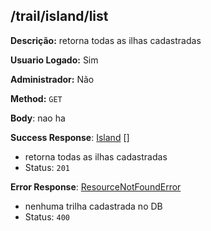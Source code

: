 ## /trail/island/list

**Descrição:** retorna todas as ilhas cadastradas

**Usuario Logado:** Sim

**Administrador:** Não

**Method:** `GET`

**Body**: nao ha

**Success Response**: [Island](../../../../src/domain/trilhas/@entities/island.ts) []
- retorna todas as ilhas cadastradas
- Status: `201`

**Error Response**: [ResourceNotFoundError](../../../../src/core/errors/resource-not-found-error.ts)
- nenhuma trilha cadastrada no DB
- Status: `400`
